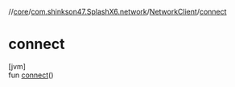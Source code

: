 //[core](../../../index.md)/[com.shinkson47.SplashX6.network](../index.md)/[NetworkClient](index.md)/[connect](connect.md)

# connect

[jvm]\
fun [connect](connect.md)()
